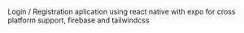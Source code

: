 Login / Registration aplication using react native with expo for cross platform support, firebase and tailwindcss
